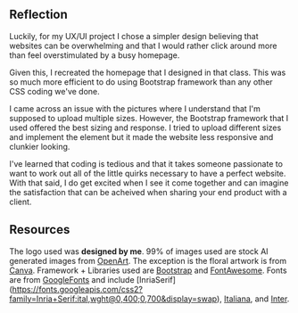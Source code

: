## Reflection

Luckily, for my UX/UI project I chose a simpler design believing that websites can be overwhelming and that I would rather click around more than feel overstimulated by a busy homepage. 

Given this, I recreated the homepage that I designed in that class. This was so much more efficient to do using Bootstrap framework than any other CSS coding we've done.  

I came across an issue with the pictures where I understand that I'm supposed to upload multiple sizes. However, the Bootstrap framework that I used offered the best sizing and response. I tried to upload different sizes and implement the <picture> element but it made the website less responsive and clunkier looking. 

I've learned that coding is tedious and that it takes someone passionate to want to work out all of the little quirks necessary to have a perfect website. With that said, I do get excited when I see it come together and can imagine the satisfaction that can be acheived when sharing your end product with a client. 

## Resources

The logo used was **designed by me**. 99% of images used are stock AI generated images from [OpenArt](https://openart.ai/home). The exception is the floral artwork is from [Canva](https://www.canva.com). Framework + Libraries used are [Bootstrap](https://cdn.jsdelivr.net/npm/bootstrap@5.3.5/dist/css/bootstrap.min.css) and [FontAwesome](https://fontawesome.com). Fonts are from [GoogleFonts](https://fonts.google.com) and include [InriaSerif] (https://fonts.googleapis.com/css2?family=Inria+Serif:ital,wght@0,400;0,700&display=swap), [Italiana](https://fonts.googleapis.com/css2?family=Italiana&display=swap), and [Inter](https://fonts.googleapis.com/css2?family=Inter&display=swap).